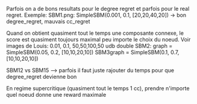 Parfois on a de bons resultats pour le degree regret et parfois pour le real regret. 
Exemple:
SBM1.png: SimpleSBM(0.001, 0.1, [20,20,40,20]) -> bon degree_regret, mauvais cc_regret

Quand on obtient quasiment tout le temps une composante connexe, le score est quasiment toujours maximal peu 
importe le choix du noeud. 
Voir images de Louis: 0.01, 0.1, 50,50,100,50 udb double
SBM2: graph = SimpleSBM(0.05, 0.2, [10,10,20,10])
SBM3graph = SimpleSBM(0.1, 0.7, [10,10,20,10])

SBM12 vs SBM15 --> parfois il faut juste rajouter du temps pour que degree_regret devienne bon

En regime supercritique (quasiment tout le temps 1 cc), prendre n'importe quel noeud donne une reward maximale

